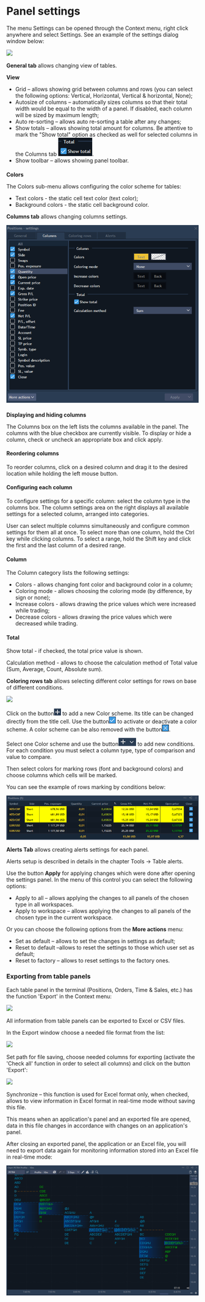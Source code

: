 # Panel settings

The menu Settings can be opened through the Context menu, right click anywhere and select Settings. See an example of the settings dialog window below:

![](../../../.gitbook/assets/1%20%281%29.png)


**General tab** allows changing view of tables.

**View**

* Grid – allows showing grid between columns and rows \(you can select the following options: Vertical, Horizontal, Vertical & horizontal, None\);
* Autosize of columns – automatically sizes columns so that their total width would be equal to the width of a panel. If disabled, each column will be sized by maximum length;
* Auto re-sorting – allows auto re-sorting a table after any changes;
* Show totals – allows showing total amount for columns. Be attentive to mark the "Show total" option as checked as well for selected columns in the Columns tab ![](../../../.gitbook/assets/2%20%2842%29.png). 
* Show toolbar – allows showing panel toolbar.

####  
**Colors**

The Colors sub-menu allows configuring the color scheme for tables:

* Text colors - the static cell text color \(text color\);
* Background colors - the static cell background color.

 **Columns tab** allows changing columns settings.

![](../../../.gitbook/assets/3%20%2823%29.png)

#### 
**Displaying and hiding columns**

The Columns box on the left lists the columns available in the panel. The columns with the blue checkbox are currently visible. To display or hide a column, check or uncheck an appropriate box and click apply.

#### **Reordering columns**

To reorder columns, click on a desired column and drag it to the desired location while holding the left mouse button.

#### **Configuring each column**

To configure settings for a specific column: select the column type in the columns box. The column settings area on the right displays all available settings for a selected column, arranged into categories.

User can select multiple columns simultaneously and configure common settings for them all at once. To select more than one column, hold the Ctrl key while clicking columns. To select a range, hold the Shift key and click the first and the last column of a desired range.

#### **Column**

The Column category lists the following settings:

* Colors - allows changing font color and background color in a column;
* Coloring mode - allows choosing the coloring mode \(by difference, by sign or none\);
* Increase colors - allows drawing the price values which were increased while trading;
* Decrease colors - allows drawing the price values which were decreased while trading.

#### **Total**

Show total - if checked, the total price value is shown.

Calculation method - allows to choose the calculation method of Total value \(Sum, Average, Count, Absolute sum\).

**Coloring rows tab** allows selecting different color settings for rows on base of different conditions.

![](../../../.gitbook/assets/colors%20%281%29.png)

Click on the button![](../../../.gitbook/assets/5%20%2830%29.png)
to add a new Color scheme. Its title can be changed directly from the title cell. Use the button![](../../../.gitbook/assets/6%20%2822%29.png)
to activate or deactivate a color scheme. A color scheme can be also removed with the button![](../../../.gitbook/assets/7%20%2825%29.png).


Select one Color scheme and use the button![](../../../.gitbook/assets/8%20%284%29.png)
to add new conditions. For each condition you must select a column type, type of comparison and value to compare.

Then select colors for marking rows \(font and background colors\) and choose columns which cells will be marked.

You can see the example of rows marking by conditions below:

![](../../../.gitbook/assets/11%20%287%29.png)

**Alerts Tab** allows creating alerts settings for each panel.

Alerts setup is described in details in the chapter Tools -&gt; Table alerts.

Use the button **Apply** for applying changes which were done after opening the settings panel. In the menu of this control you can select the following options:

* Apply to all – allows applying the changes to all panels of the chosen type in all workspaces.
* Apply to workspace – allows applying the changes to all panels of the chosen type in the current workspace. 

Or you can choose the following options from the **More actions** menu:

* Set as default – allows to set the changes in settings as default;
* Reset to default –allows to reset the settings to those which user set as default;
* Reset to factory – allows to reset settings to the factory ones.

### Exporting from table panels

Each table panel in the terminal \(Positions, Orders, Time & Sales, etc.\) has the function 'Export' in the Context menu:

![](../../../.gitbook/assets/12%20%282%29.png)


All information from table panels can be exported to Excel or CSV files.

In the Export window choose a needed file format from the list:

![](../../../.gitbook/assets/13%20%282%29.png)


Set path for file saving, choose needed columns for exporting \(activate the 'Check all' function in order to select all columns\) and click on the button 'Export':

![](../../../.gitbook/assets/14%20%284%29.png)


Synchronize – this function is used for Excel format only, when checked, allows to view information in Excel format in real-time mode without saving this file.

This means when an application's panel and an exported file are opened, data in this file changes in accordance with changes on an application's panel.

After closing an exported panel, the application or an Excel file, you will need to export data again for monitoring information stored into an Excel file in real-time mode:

![](../../../.gitbook/assets/15.png)

